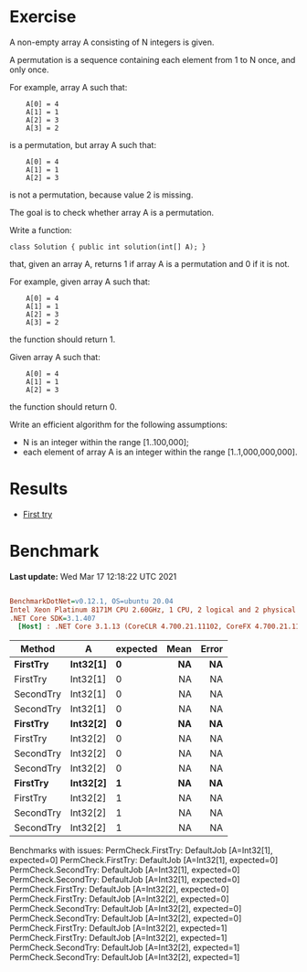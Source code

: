﻿# Exercise
A non-empty array A consisting of N integers is given.

A permutation is a sequence containing each element from 1 to N once, and only once.

For example, array A such that:
```
    A[0] = 4
    A[1] = 1
    A[2] = 3
    A[3] = 2
```
is a permutation, but array A such that:
```
    A[0] = 4
    A[1] = 1
    A[2] = 3
```
is not a permutation, because value 2 is missing.

The goal is to check whether array A is a permutation.

Write a function:
```
class Solution { public int solution(int[] A); }
```
that, given an array A, returns 1 if array A is a permutation and 0 if it is not.

For example, given array A such that:
```
    A[0] = 4
    A[1] = 1
    A[2] = 3
    A[3] = 2
```
the function should return 1.

Given array A such that:
```
    A[0] = 4
    A[1] = 1
    A[2] = 3
```
the function should return 0.

Write an efficient algorithm for the following assumptions:

- N is an integer within the range [1..100,000];
- each element of array A is an integer within the range [1..1,000,000,000].


# Results
- [First try](https://app.codility.com/demo/results/trainingT7NRTA-EYV/)

# Benchmark

**Last update:** Wed Mar 17 12:18:22 UTC 2021

``` ini

BenchmarkDotNet=v0.12.1, OS=ubuntu 20.04
Intel Xeon Platinum 8171M CPU 2.60GHz, 1 CPU, 2 logical and 2 physical cores
.NET Core SDK=3.1.407
  [Host] : .NET Core 3.1.13 (CoreCLR 4.700.21.11102, CoreFX 4.700.21.11602), X64 RyuJIT


```
|    Method |        A | expected | Mean | Error |
|---------- |--------- |--------- |-----:|------:|
|  **FirstTry** | **Int32[1]** |        **0** |   **NA** |    **NA** |
|  FirstTry | Int32[1] |        0 |   NA |    NA |
| SecondTry | Int32[1] |        0 |   NA |    NA |
| SecondTry | Int32[1] |        0 |   NA |    NA |
|  **FirstTry** | **Int32[2]** |        **0** |   **NA** |    **NA** |
|  FirstTry | Int32[2] |        0 |   NA |    NA |
| SecondTry | Int32[2] |        0 |   NA |    NA |
| SecondTry | Int32[2] |        0 |   NA |    NA |
|  **FirstTry** | **Int32[2]** |        **1** |   **NA** |    **NA** |
|  FirstTry | Int32[2] |        1 |   NA |    NA |
| SecondTry | Int32[2] |        1 |   NA |    NA |
| SecondTry | Int32[2] |        1 |   NA |    NA |

Benchmarks with issues:
  PermCheck.FirstTry: DefaultJob [A=Int32[1], expected=0]
  PermCheck.FirstTry: DefaultJob [A=Int32[1], expected=0]
  PermCheck.SecondTry: DefaultJob [A=Int32[1], expected=0]
  PermCheck.SecondTry: DefaultJob [A=Int32[1], expected=0]
  PermCheck.FirstTry: DefaultJob [A=Int32[2], expected=0]
  PermCheck.FirstTry: DefaultJob [A=Int32[2], expected=0]
  PermCheck.SecondTry: DefaultJob [A=Int32[2], expected=0]
  PermCheck.SecondTry: DefaultJob [A=Int32[2], expected=0]
  PermCheck.FirstTry: DefaultJob [A=Int32[2], expected=1]
  PermCheck.FirstTry: DefaultJob [A=Int32[2], expected=1]
  PermCheck.SecondTry: DefaultJob [A=Int32[2], expected=1]
  PermCheck.SecondTry: DefaultJob [A=Int32[2], expected=1]
